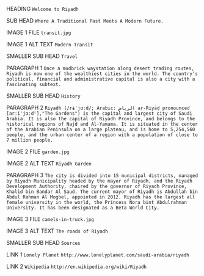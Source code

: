 HEADING
`Welcome to Riyadh`

SUB HEAD
`Where A Traditional Past Meets A Modern Future.`

IMAGE 1 FILE
`transit.jpg`

IMAGE 1 ALT TEXT
`Modern Transit`

SMALLER SUB HEAD
`Travel`

PARAGRAPH 1
`Once a mudbrick waystation along desert trading routes, Riyadh is now one of the wealthiest cities in the world. The country’s political, financial and administrative capital is also a city with a fascinating subtext.`

SMALLER SUB HEAD
`History`

PARAGRAPH 2
`Riyadh (/rɨˈjɑːd/; Arabic: الرياض‎ ar-Riyāḍ pronounced [arːiˈjɑːdˤ],"The Gardens") is the capital and largest city of Saudi Arabia. It is also the capital of Riyadh Province, and belongs to the historical regions of Najd and Al-Yamama. It is situated in the center of the Arabian Peninsula on a large plateau, and is home to 5,254,560 people, and the urban center of a region with a population of close to 7 million people.`

IMAGE 2 FILE
`garden.jpg`

IMAGE 2 ALT TEXT
`Riyadh Garden`

PARAGRAPH 3
`The city is divided into 15 municipal districts, managed by Riyadh Municipality headed by the mayor of Riyadh, and the Riyadh Development Authority, chaired by the governor of Riyadh Province, Khalid bin Bandar Al Saud. The current mayor of Riyadh is Abdullah bin Abdul Rahman Al Mogbel, appointed in 2012. Riyadh has the largest all female university in the world, the Princess Nora bint Abdulrahman University. It has been designated as a Beta World City.`

IMAGE 3 FILE
`camels-in-truck.jpg`

IMAGE 3 ALT TEXT
`The roads of Riyadh`

SMALLER SUB HEAD
`Sources`

LINK 1
`Lonely Planet`
`http://www.lonelyplanet.com/saudi-arabia/riyadh`

LINK 2
`Wikipedia`
`http://en.wikipedia.org/wiki/Riyadh`
